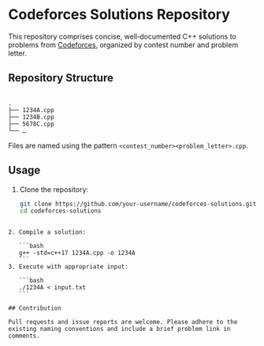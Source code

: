 # Codeforces Solutions Repository

This repository comprises concise, well‐documented C++ solutions to problems from [Codeforces](https://codeforces.com/), organized by contest number and problem letter.

## Repository Structure

```

.
├── 1234A.cpp
├── 1234B.cpp
├── 5678C.cpp
└── …

````

Files are named using the pattern `<contest_number><problem_letter>.cpp`.

## Usage

1. Clone the repository:  
   ```bash
   git clone https://github.com/your‑username/codeforces‑solutions.git
   cd codeforces‑solutions
````

2. Compile a solution:

   ```bash
   g++ -std=c++17 1234A.cpp -o 1234A
   ```
3. Execute with appropriate input:

   ```bash
   ./1234A < input.txt
   ```

## Contribution

Pull requests and issue reports are welcome. Please adhere to the existing naming conventions and include a brief problem link in comments.

